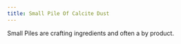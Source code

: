 ```yaml
---
title: Small Pile Of Calcite Dust
---
```


<ItemImage file="small_pile_of_calcite_dust" alt="Small Pile Of Calcite Dust" size="200" />

Small Piles are crafting ingredients and often a by product.
